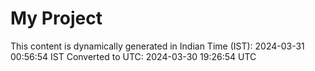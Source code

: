 # My Project

This content is dynamically generated in Indian Time (IST): 2024-03-31 00:56:54 IST
Converted to UTC: 2024-03-30 19:26:54 UTC
